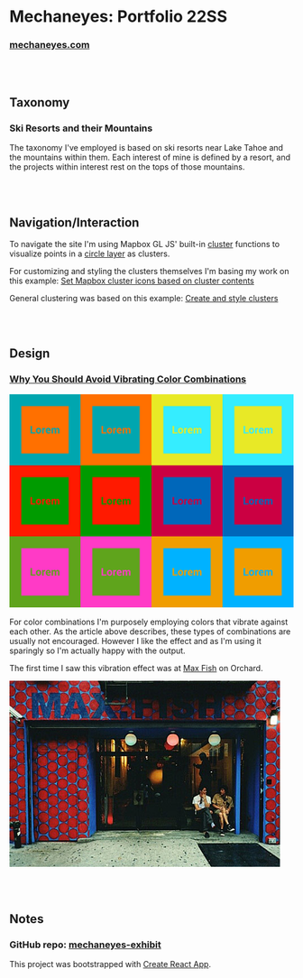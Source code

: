 
# Mechaneyes: Portfolio 22SS

### [mechaneyes.com](http://mechaneyes.com/)

<br />
<br />

## Taxonomy

  

### Ski Resorts and their Mountains

  

  

The taxonomy I've employed is based on ski resorts near Lake Tahoe and the mountains within them. Each interest of mine is defined by a resort, and the projects within interest rest on the tops of those mountains.

  
<br />
<br />
  

## Navigation/Interaction

  

  

To navigate the site I'm using Mapbox GL JS' built-in [cluster](https://docs.mapbox.com/mapbox-gl-js/style-spec/sources/#geojson-cluster) functions to visualize points in a [circle layer](https://docs.mapbox.com/mapbox-gl-js/style-spec/layers/#circle) as clusters.

  

  

For customizing and styling the clusters themselves I'm basing my work on this example: [Set Mapbox cluster icons based on cluster contents](https://medium.com/@droushi/mapbox-cluster-icons-based-on-cluster-content-d462a5a3ad5c)

  

  

General clustering was based on this example: [Create and style clusters](https://docs.mapbox.com/mapbox-gl-js/example/cluster/)

  
<br />
<br />
  

## Design

  

  

### [Why You Should Avoid Vibrating Color Combinations](https://webdesign.tutsplus.com/articles/why-you-should-avoid-vibrating-color-combinations--cms-25621)

  

  

![legibility](legibility.svg)

  

  

For color combinations I'm purposely employing colors that vibrate against each other. As the article above describes, these types of combinations are usually not encouraged. However I like the effect and as I'm using it sparingly so I'm actually happy with the output.

  

  

The first time I saw this vibration effect was at [Max Fish](https://maxfishbar.com/) on Orchard.

  

  

![max fish](max-fish.jpg)

  

<br />
<br />

## Notes

  

  

### GitHub repo: [mechaneyes-exhibit](https://github.com/rayweitzenberg/mechaneyes-exhibit)

  

This project was bootstrapped with [Create React App](https://github.com/facebook/create-react-app).
